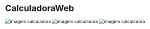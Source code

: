 # CalculadoraWeb
<img src="imagens/calcWeb01.PNG" alt="imagem calculadora">
<img src="imagens/calcWeb02.PNG" alt="imagem calculadora">
<img src="imagens/calcWeb03.PNG" alt="imagem calculadora">
